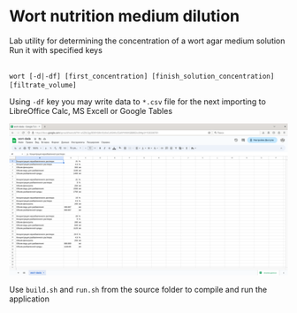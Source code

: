 # Wort nutrition medium dilution
Lab utility for determining the concentration of a wort agar medium solution
Run it with specified keys

```

wort [-d|-df] [first_concentration] [finish_solution_concentration] [filtrate_volume]

```

Using `-df` key you may write data to `*.csv` file for the next importing to LibreOffice Calc, MS Excell or Google Tables

![Google table data import](/img/screen_02.png)

Use `build.sh` and `run.sh` from the source folder to compile and run the application

